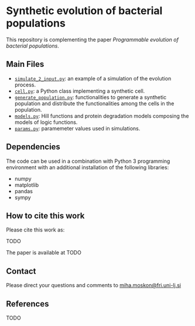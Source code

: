 # Synthetic evolution of bacterial populations

This repository is complementing the paper *Programmable evolution of bacterial populations*.

## Main Files

* [`simulate_2_input.py`](simulate_2_input.py): an example of a simulation of the evolution process.
* [`cell.py`](cell.py): a Python class implementing a synthetic cell.
* [`generate_population.py`](generate_population.py): functionalities to generate a synthetic population and distribute the functionalities among the cells in the population.
* [`models.py`](models.py): Hill functions and protein degradation models composing the models of logic functions.
* [`params.py`](params.py): paramemeter values used in simulations.

## Dependencies
The code can be used in a combination with Python 3 programming environment with an additional installation of the following libraries:
* numpy
* matplotlib
* pandas
* sympy

## How to cite this work
Please cite this work as:

TODO

The paper is available at TODO

## Contact
Please direct your questions and comments to [miha.moskon@fri.uni-lj.si](mailto:miha.moskon@fri.uni-lj.si)

## References

TODO